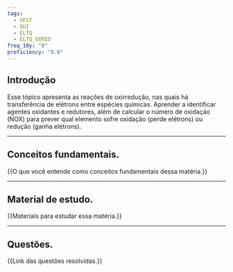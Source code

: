 ```yaml
---
tags:
  - VEST
  - QUI
  - ELTQ
  - ELTQ_OXRED
freq_10y: "0"
proficiency: "0.0"
---
```

## Introdução

Esse tópico apresenta as reações de oxirredução, nas quais há transferência de elétrons entre espécies químicas. Aprender a identificar agentes oxidantes e redutores, além de calcular o número de oxidação (NOX) para prever qual elemento sofre oxidação (perde elétrons) ou redução (ganha elétrons).

--- 
## Conceitos fundamentais.

{{O que você entende como conceitos fundamentais dessa matéria.}}

---
## Material de estudo.

{{Materiais para estudar essa matéria.}}

--- 
## Questões.

{{Link das questões resolvidas.}}